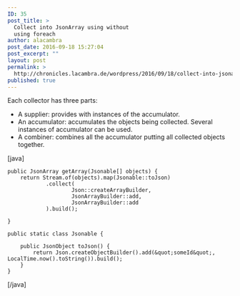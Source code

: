 ```yaml
---
ID: 35
post_title: >
  Collect into JsonArray using without
  using foreach
author: alacambra
post_date: 2016-09-18 15:27:04
post_excerpt: ""
layout: post
permalink: >
  http://chronicles.lacambra.de/wordpress/2016/09/18/collect-into-jsonarray-using-without-using-foreach/
published: true
---
```

Each collector has three parts:
<ul>
 	<li>A supplier: provides with instances of the accumulator.</li>
 	<li>An accumulator: accumulates the objects being collected. Several instances of accumulator can be used.</li>
 	<li>A combiner: combines all the accumulator putting all collected objects together.</li>
</ul>

[java]

    public JsonArray getArray(Jsonable[] objects) {
        return Stream.of(objects).map(Jsonable::toJson)
                .collect(
                        Json::createArrayBuilder,
                        JsonArrayBuilder::add,
                        JsonArrayBuilder::add
                ).build();

    }

    public static class Jsonable {

        public JsonObject toJson() {
            return Json.createObjectBuilder().add(&quot;someId&quot;, LocalTime.now().toString()).build();
        }
    }

[/java]